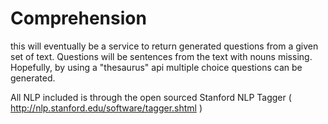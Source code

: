 Comprehension
=============
this will eventually be a service to return generated questions from a given set of text. Questions will be sentences from the text with nouns missing. Hopefully, by using a "thesaurus" api multiple choice questions can be generated.

All NLP included is through the open sourced Stanford NLP Tagger ( http://nlp.stanford.edu/software/tagger.shtml ) 
